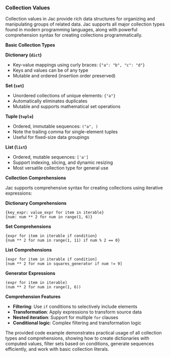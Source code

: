 ### Collection Values
Collection values in Jac provide rich data structures for organizing and manipulating groups of related data. Jac supports all major collection types found in modern programming languages, along with powerful comprehension syntax for creating collections programmatically.

**Basic Collection Types**

**Dictionary (`dict`)**
- Key-value mappings using curly braces: `{"a": "b", "c": "d"}`
- Keys and values can be of any type
- Mutable and ordered (insertion order preserved)

**Set (`set`)**  
- Unordered collections of unique elements: `{"a"}`
- Automatically eliminates duplicates
- Mutable and supports mathematical set operations

**Tuple (`tuple`)**
- Ordered, immutable sequences: `("a", )`
- Note the trailing comma for single-element tuples
- Useful for fixed-size data groupings

**List (`list`)**
- Ordered, mutable sequences: `['a']`
- Support indexing, slicing, and dynamic resizing
- Most versatile collection type for general use

**Collection Comprehensions**

Jac supports comprehensive syntax for creating collections using iterative expressions:

**Dictionary Comprehensions**
```jac
{key_expr: value_expr for item in iterable}
{num: num ** 2 for num in range(1, 6)}
```

**Set Comprehensions**
```jac
{expr for item in iterable if condition}
{num ** 2 for num in range(1, 11) if num % 2 == 0}
```

**List Comprehensions**
```jac
[expr for item in iterable if condition]
[num ** 2 for num in squares_generator if num != 9]
```

**Generator Expressions**
```jac
(expr for item in iterable)
(num ** 2 for num in range(1, 6))
```

**Comprehension Features**

- **Filtering**: Use `if` conditions to selectively include elements
- **Transformation**: Apply expressions to transform source data
- **Nested iteration**: Support for multiple `for` clauses
- **Conditional logic**: Complex filtering and transformation logic

The provided code example demonstrates practical usage of all collection types and comprehensions, showing how to create dictionaries with computed values, filter sets based on conditions, generate sequences efficiently, and work with basic collection literals.
